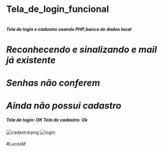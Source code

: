 <h1>Tela_de_login_funcional </h1>

 # <h4><i> Tela de login e cadastro usando PHP,banco de dados local<br> 
 # Reconhecendo e sinalizando e mail já existente<br>
 # Senhas não conferem<br>


 # Ainda não possui cadastro </i>  </h4>


<h5> Tela de login: OK 
  Tela de cadastro: Ok </h5> 

![cadastrarpng](https://user-images.githubusercontent.com/66708305/107311380-03a42280-6a6d-11eb-87c9-655659cc5cbb.png)
![login](https://user-images.githubusercontent.com/66708305/107311384-04d54f80-6a6d-11eb-86e4-cdf73426e077.png)

<h6> #LucasM </h6>
